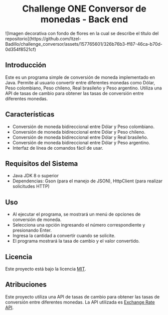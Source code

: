 <h1 align="center"> Challenge ONE Conversor de monedas - Back end </h1>
![Imagen decorativa con fondo de flores en la cual se describe el título del repositorio](https://github.com/Itzel-Badillo/challenge_conversor/assets/157765601/326b76b3-ff87-46ca-b70d-0d354f8521cf)


## Introducción
Este es un programa simple de conversión de moneda implementado en Java. Permite al usuario convertir entre diferentes monedas como Dólar, Peso colombiano, Peso chileno, Real brasileño y Peso argentino. Utiliza una API de tasas de cambio para obtener las tasas de conversión entre diferentes monedas.

## Características

- Conversión de moneda bidireccional entre Dólar y Peso colombiano.
- Conversión de moneda bidireccional entre Dólar y Peso chileno.
- Conversión de moneda bidireccional entre Dólar y Real brasileño.
- Conversión de moneda bidireccional entre Dólar y Peso argentino.
- Interfaz de línea de comandos fácil de usar.

## Requisitos del Sistema

- Java JDK 8 o superior
- Dependencias: Gson (para el manejo de JSON), HttpClient (para realizar solicitudes HTTP)

## Uso

- Al ejecutar el programa, se mostrará un menú de opciones de conversión de moneda.
- Selecciona una opción ingresando el número correspondiente y presionando Enter.
- Ingresa la cantidad a convertir cuando se solicite.
- El programa mostrará la tasa de cambio y el valor convertido.

## Licencia

Este proyecto está bajo la licencia [MIT](LICENSE).

## Atribuciones

Este proyecto utiliza una API de tasas de cambio para obtener las tasas de conversión entre diferentes monedas. La API utilizada es [Exchange Rate API](https://www.exchangerate-api.com/).
